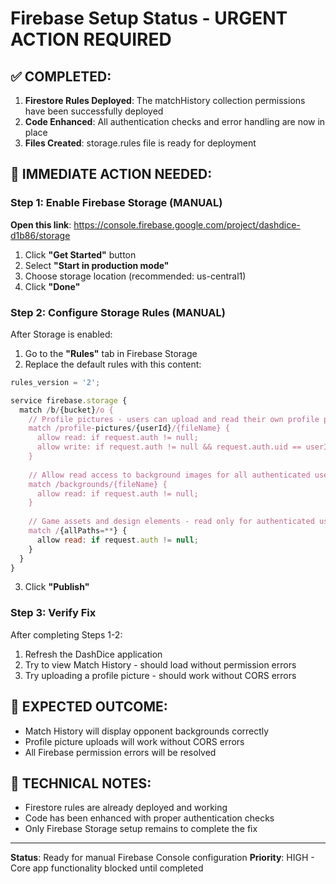 # Firebase Setup Status - URGENT ACTION REQUIRED

## ✅ COMPLETED:
1. **Firestore Rules Deployed**: The matchHistory collection permissions have been successfully deployed
2. **Code Enhanced**: All authentication checks and error handling are now in place
3. **Files Created**: storage.rules file is ready for deployment

## 🔴 IMMEDIATE ACTION NEEDED:

### Step 1: Enable Firebase Storage (MANUAL)
**Open this link**: https://console.firebase.google.com/project/dashdice-d1b86/storage

1. Click **"Get Started"** button
2. Select **"Start in production mode"** 
3. Choose storage location (recommended: us-central1)
4. Click **"Done"**

### Step 2: Configure Storage Rules (MANUAL)
After Storage is enabled:
1. Go to the **"Rules"** tab in Firebase Storage
2. Replace the default rules with this content:

```javascript
rules_version = '2';

service firebase.storage {
  match /b/{bucket}/o {
    // Profile pictures - users can upload and read their own profile pictures
    match /profile-pictures/{userId}/{fileName} {
      allow read: if request.auth != null;
      allow write: if request.auth != null && request.auth.uid == userId;
    }
    
    // Allow read access to background images for all authenticated users
    match /backgrounds/{fileName} {
      allow read: if request.auth != null;
    }
    
    // Game assets and design elements - read only for authenticated users
    match /{allPaths=**} {
      allow read: if request.auth != null;
    }
  }
}
```

3. Click **"Publish"**

### Step 3: Verify Fix
After completing Steps 1-2:
1. Refresh the DashDice application
2. Try to view Match History - should load without permission errors
3. Try uploading a profile picture - should work without CORS errors

## 🎯 EXPECTED OUTCOME:
- Match History will display opponent backgrounds correctly
- Profile picture uploads will work without CORS errors
- All Firebase permission errors will be resolved

## 📝 TECHNICAL NOTES:
- Firestore rules are already deployed and working
- Code has been enhanced with proper authentication checks
- Only Firebase Storage setup remains to complete the fix

---
**Status**: Ready for manual Firebase Console configuration
**Priority**: HIGH - Core app functionality blocked until completed
